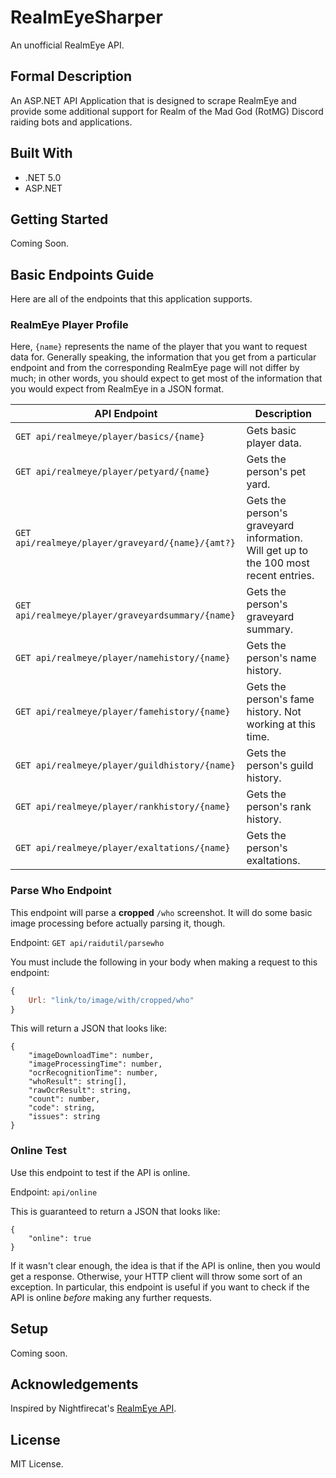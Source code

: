 # RealmEyeSharper
An unofficial RealmEye API.

## Formal Description

An ASP.NET API Application that is designed to scrape RealmEye and provide some additional support for Realm of the Mad God (RotMG) Discord raiding bots and applications.

## Built With
- .NET 5.0
- ASP.NET

## Getting Started
Coming Soon.

## Basic Endpoints Guide
Here are all of the endpoints that this application supports.

### RealmEye Player Profile
Here, `{name}` represents the name of the player that you want to request data for. Generally speaking, the information that you get from a particular endpoint and from the corresponding RealmEye page will not differ by much; in other words, you should expect to get most of the information that you would expect from RealmEye in a JSON format.

| API Endpoint | Description |
| ------------ | ----------- |
| `GET api/realmeye/player/basics/{name}` | Gets basic player data.  |
| `GET api/realmeye/player/petyard/{name}` | Gets the person's pet yard. |
| `GET api/realmeye/player/graveyard/{name}/{amt?}` | Gets the person's graveyard information. Will get up to the 100 most recent entries. | 
| `GET api/realmeye/player/graveyardsummary/{name}` | Gets the person's graveyard summary. | 
| `GET api/realmeye/player/namehistory/{name}` | Gets the person's name history. | 
| `GET api/realmeye/player/famehistory/{name}` | Gets the person's fame history. Not working at this time. |
| `GET api/realmeye/player/guildhistory/{name}` | Gets the person's guild history. | 
| `GET api/realmeye/player/rankhistory/{name}` | Gets the person's rank history. |
| `GET api/realmeye/player/exaltations/{name}` | Gets the person's exaltations. |

### Parse Who Endpoint
This endpoint will parse a __cropped__ `/who` screenshot. It will do some basic image processing before actually parsing it, though. 

Endpoint: `GET api/raidutil/parsewho`

You must include the following in your body when making a request to this endpoint:
```js
{
    Url: "link/to/image/with/cropped/who"
}
```

This will return a JSON that looks like:
```
{
    "imageDownloadTime": number,
    "imageProcessingTime": number,
    "ocrRecognitionTime": number,
    "whoResult": string[],
    "rawOcrResult": string,
    "count": number,
    "code": string,
    "issues": string
}
```

### Online Test
Use this endpoint to test if the API is online.

Endpoint: `api/online`

This is guaranteed to return a JSON that looks like:
```
{
    "online": true
}
```

If it wasn't clear enough, the idea is that if the API is online, then you would get a response. Otherwise, your HTTP client will throw some sort of an exception. In particular, this endpoint is useful if you want to check if the API is online *before* making any further requests.

## Setup 
Coming soon.

## Acknowledgements
Inspired by Nightfirecat's [RealmEye API](https://github.com/Nightfirecat/RealmEye-API).

## License
MIT License.